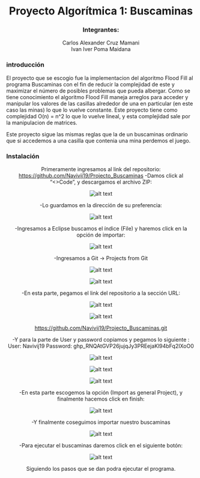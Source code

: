 <div align="center">
  
  # Proyecto Algorítmica 1: Buscaminas
  ### Integrantes: 
  Carlos Alexander Cruz Mamani<br/>
  Ivan Iver Poma Maidana<br/>
    
</div>

### introducción 

El proyecto que se escogio fue la implementacion del algoritmo Flood Fill al programa Buscaminas con el fin de reducir la complejidad de este y maximizar el número de posibles problemas que pueda albergar. 
Como se tiene conocimiento el algoritmo Flood Fill maneja arreglos para acceder y manipular los valores de las casillas alrededor de una en particular (en este caso las minas) lo que lo vuelve constante.
Este proyecto tiene como complejidad O(n) = n^2 lo que lo vuelve lineal, y esta complejidad sale por la manipulacion de matrices. 

Este proyecto sigue las mismas reglas que la de un buscaminas ordinario que si accedemos a una casilla que contenia una mina perdemos el juego.<br/>

### Instalación

<div align="center">
  
  Primeramente ingresamos al link del repositorio: https://github.com/Navivij19/Projecto_Buscaminas
  -Damos click al “<>Code”, y descargamos el archivo ZIP:
  
  ![alt text](https://github.com/tarnishedAlexander/Algoritmica_Proyecto/blob/main/IMAGENES/1.png)
  
  -Lo guardamos en la dirección de su preferencia:
  
  ![alt text](https://github.com/tarnishedAlexander/Algoritmica_Proyecto/blob/main/IMAGENES/2.png)
  
  -Ingresamos a Eclipse buscamos el índice (File) y haremos click en la opción de importar:
  
  ![alt text](https://github.com/tarnishedAlexander/Algoritmica_Proyecto/blob/main/IMAGENES/3.png)
  
  -Ingresamos a Git -> Projects from Git

  ![alt text](https://github.com/tarnishedAlexander/Algoritmica_Proyecto/blob/main/IMAGENES/4.png)
  
  ![alt text](https://github.com/tarnishedAlexander/Algoritmica_Proyecto/blob/main/IMAGENES/5.png)

  -En esta parte, pegamos el link del repositorio a la sección URL:

  ![alt text](https://github.com/tarnishedAlexander/Algoritmica_Proyecto/blob/main/IMAGENES/6.png)
  
  ![alt text](https://github.com/tarnishedAlexander/Algoritmica_Proyecto/blob/main/IMAGENES/7.png)
  
  https://github.com/Navivij19/Projecto_Buscaminas.git

  -Y para la parte de User y password copiamos y pegamos lo siguiente :
  User: Navivij19
  Password: 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
  
  ![alt text](https://github.com/tarnishedAlexander/Algoritmica_Proyecto/blob/main/IMAGENES/8.png)
  
  ![alt text](https://github.com/tarnishedAlexander/Algoritmica_Proyecto/blob/main/IMAGENES/9.png)
  
  ![alt text](https://github.com/tarnishedAlexander/Algoritmica_Proyecto/blob/main/IMAGENES/10.png)
  
  -En esta parte escogemos la opción (Import as general Project), y finalmente hacemos click en finish:
  
  ![alt text](https://github.com/tarnishedAlexander/Algoritmica_Proyecto/blob/main/IMAGENES/11.png)
  
  -Y finalmente coseguimos importar nuestro buscaminas
  
  ![alt text](https://github.com/tarnishedAlexander/Algoritmica_Proyecto/blob/main/IMAGENES/12.png)
  
  -Para ejecutar el buscaminas daremos click en el siguiente botón:

  ![alt text](https://github.com/tarnishedAlexander/Algoritmica_Proyecto/blob/main/IMAGENES/13.png)
  
  Siguiendo los pasos que se dan podra ejecutar el programa.
</div>
  
  
